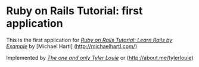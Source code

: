 # Ruby on Rails Tutorial: first application

This is the first application for
[*Ruby on Rails Tutorial: Learn Rails by Example*](http://railstutorial.org/) by [Michael Hartl] (http://michaelhartl.com/)

Implemented by
[*The one and only Tyler Louie*](http://www.thelouies.net/tyler) or (http://about.me/tylerlouie)